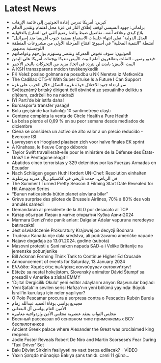 # Latest News
-  كيربي: أمريكا تدرس إعادة الحوثيين إلى قائمة الإرهاب
-  برلماني: جهود السيسي لوقف إطلاق النار في غزة محل اهتمام وتقدير العالم
-  بلاغ كيدي وعلاقة آثمة.. تفاصيل ضبط والدة رضيع ألقي في الشارع بالدقهلية
-  "العدل الدولية" تعلن انتهاء جلسات الاستماع بقضية جنوب أفريقيا ضد إسرائيل
-  أنشطة "التنمية المحلية" في أسبوع: افتتاح المرحلة الأولى من مشروعات المنطقة اللوجستية بدمنهور
-  الحوثيون: سوف نخوض المعركة وننتصر وسنهزم بوارجهم وغواصاتهم
-  فيديو وصور.. المئات يتظاهرون أمام البيت الأبيض تنديدًا بهجمات أمريكا على اليمن
-  البيت الأبيض: بايدن لن يتردد في اتخاذ مزيد من التحركات بالبحر الأحمر
-  A KSH transzparens módon tevékenykedik
-  FK Velež poslao golmana na posudbu u NK Neretva iz Metkovića
-  The Cadillac CT5-V With Super Cruise Is a Future I Can Support
-  سر ارتداء جنود الاحتلال خوذة غريبة الشكل خلال الحرب على غزة
-  Světoznámý britský dirigent čelí obvinění ze sexuálního deliktu s dítětem, zadrželi ho na nádraží
-  İYİ Parti'de bir istifa daha!
-  Bursaspor'a transfer yasağı!
-  Bolu geçişinde kar kalınlığı 10 santimetreye ulaştı
-  Centene completa la venta de Circle Health a Pure Health
-  La bolsa pierde el 0,69 % en su peor semana desde mediados de diciembre
-  Ciena se considera un activo de alto valor a un precio reducido - Evercore ISI
-  Lavreysen en Hoogland plaatsen zich voor halve finales EK sprint
-  À Kinshasa, le fleuve Congo déborde
-  Taylor Swift travaillerait-elle pour le ministère de la Défense des États-Unis? Le Pentagone réagit !
-  Abatidos cinco terroristas y 329 detenidos por las Fuerzas Armadas en Ecuador
-  Nach Schlägen gegen Huthi fordert UN-Chef: Resolution einhalten
-  في الرياض.. حدث تاريخي في كلاسيكو ريال مدريد وبرشلونة
-  The Summer I Turned Pretty Season 3 Filming Start Date Revealed for Hit Amazon Series
-  “Bunun nəticəsində bütün planet alovlana bilər”
-  Grève surprise des pilotes de Brussels Airlines, 70% à 80% des vols annulés samedi
-  Demandarán al presidente de la ALD por desacato al TCP
-  Катар обыграл Ливан в матче открытия Кубка Азии-2024
-  Marmara Denizi'nde panik anları: Dalgalar Adalar vapurunu neredeyse batıracaktı!
-  Jest oświadczenie Prokuratury Krajowej po decyzji Bodnara
-  Trudeau: Kanada nije dala sredstva, ali podržavamo američke napade
-  Najave događaja za 13.01.2024. godine (subota)
-  Masovni protesti u Sani nakon napada SAD-a i Velike Britanije na jemenske pobunjenike
-  Bill Ackman Forming Think Tank to Continue Higher Ed Crusade
-  Announcement of events for Saturday, 13 January 2024
-  Ελλάδα: Χαμός στις πωλήσεις καινούργιων αυτοκινήτων!
-  Ešteže sa nestal hokejistom. Slovenský animátor Dávid Štumpf sa presadil v Amerike a získal EMMY
-  'Dijital Dergicilik Okulu' yeni editör adaylarını arıyor: Başvurular başladı
-  Yeni Şafak'ın sevilen serisi Hafıza'nın yeni bölümü yayında: Büyük İsrail'in kuruluşu için neler yapılıyor?
-  O Poio Pescamar procura a sorpresa contra o Pescados Rubén Burela
-  مجيديع يواسي بوفاة العميد عبدالله زمام
-  الأمين العام يواسي آل البعداني
-  مجلس النواب ينتقد عنصرية مجلس الأمن وإزدواجية معاييره
-  Военный рассказал об основном типе применяемых ВСУ беспилотников
-  Ancient Greek palace where Alexander the Great was proclaimed king reopens
-  Jodie Foster Reveals Robert De Niro and Martin Scorsese’s Fear During ‘Taxi Driver’ Set
-  Bakı Dövlət Sirkinin fəaliyyəti nə vaxt bərpa ediləcək? - VİDEO
-  Yaxın Şərqdə münaqişə Bakıya şans tanıdı: cəmi 11 günə…
